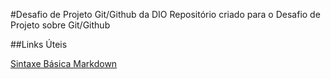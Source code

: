 #Desafio de Projeto Git/Github da DIO
 Repositório criado para o Desafio de Projeto sobre Git/Github

##Links Úteis

[Sintaxe Básica Markdown](https://www.markdownguide.org/)
